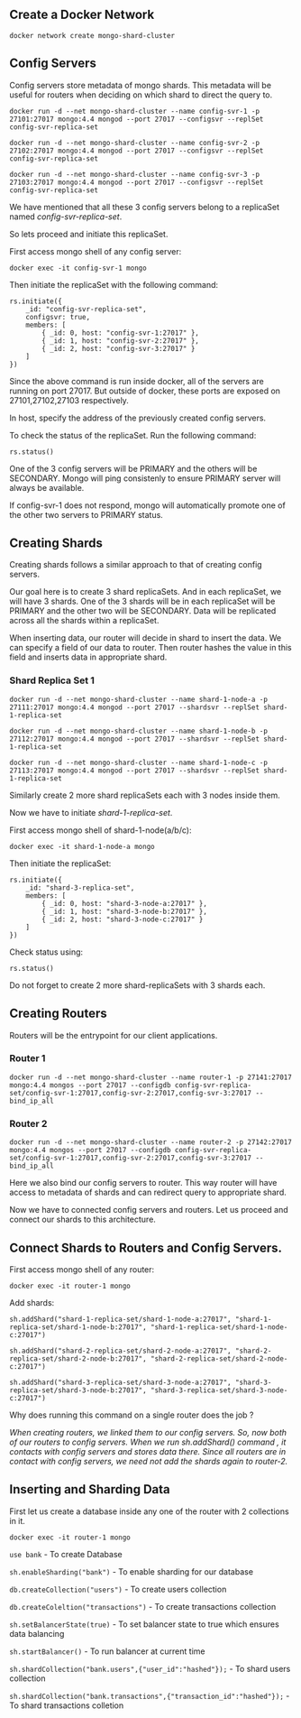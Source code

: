 ## Create a Docker Network
```
docker network create mongo-shard-cluster
```

## Config Servers

Config servers store metadata of mongo shards. This metadata will be useful for routers when deciding on which shard to direct the query to.

```
docker run -d --net mongo-shard-cluster --name config-svr-1 -p 27101:27017 mongo:4.4 mongod --port 27017 --configsvr --replSet config-svr-replica-set
```

```
docker run -d --net mongo-shard-cluster --name config-svr-2 -p 27102:27017 mongo:4.4 mongod --port 27017 --configsvr --replSet config-svr-replica-set
```

```
docker run -d --net mongo-shard-cluster --name config-svr-3 -p 27103:27017 mongo:4.4 mongod --port 27017 --configsvr --replSet config-svr-replica-set
```

We have mentioned that all these 3 config servers belong to a replicaSet named *config-svr-replica-set*.

So lets proceed and initiate this replicaSet.

First access mongo shell of any config server:
```
docker exec -it config-svr-1 mongo
```

Then initiate the replicaSet with the following command:
```
rs.initiate({
    _id: "config-svr-replica-set",
    configsvr: true,
    members: [
        { _id: 0, host: "config-svr-1:27017" },
        { _id: 1, host: "config-svr-2:27017" },
        { _id: 2, host: "config-svr-3:27017" }
    ]
})
```
Since the above command is run inside docker, all of the servers are running on port 27017. But outside of docker, these ports are exposed on 27101,27102,27103 respectively.

In host, specify the address of the previously created config servers.

To check the status of the replicaSet. Run the following command:

```
rs.status()
```

One of the 3 config servers will be PRIMARY and the others will be SECONDARY. Mongo will ping consistenly to ensure PRIMARY server will always be available. 

If config-svr-1 does not respond, mongo will automatically promote one of the other two servers to PRIMARY status.

## Creating Shards

Creating shards follows a similar approach to that of creating config servers.

Our goal here is to create 3 shard replicaSets. And in each replicaSet, we will have 3 shards. One of the 3 shards will be in each replicaSet will be PRIMARY and the other two will be SECONDARY. Data will be replicated across all the shards within a replicaSet.

When inserting data, our router will decide in shard to insert the data. We can specify a field of our data to router. Then router hashes the value in this field and inserts data in appropriate shard.

### Shard Replica Set 1
```
docker run -d --net mongo-shard-cluster --name shard-1-node-a -p 27111:27017 mongo:4.4 mongod --port 27017 --shardsvr --replSet shard-1-replica-set
```

```
docker run -d --net mongo-shard-cluster --name shard-1-node-b -p 27112:27017 mongo:4.4 mongod --port 27017 --shardsvr --replSet shard-1-replica-set
```

```
docker run -d --net mongo-shard-cluster --name shard-1-node-c -p 27113:27017 mongo:4.4 mongod --port 27017 --shardsvr --replSet shard-1-replica-set
```

Similarly create 2 more shard replicaSets each with 3 nodes inside them.

Now we have to initiate *shard-1-replica-set*.

First access mongo shell of shard-1-node(a/b/c):

```
docker exec -it shard-1-node-a mongo
```

Then initiate the replicaSet:
```
rs.initiate({
    _id: "shard-3-replica-set",
    members: [
        { _id: 0, host: "shard-3-node-a:27017" },
        { _id: 1, host: "shard-3-node-b:27017" },
        { _id: 2, host: "shard-3-node-c:27017" }
    ]
})
```

Check status using:
```
rs.status()
```

Do not forget to create 2 more shard-replicaSets with 3 shards each.


## Creating Routers

Routers will be the entrypoint for our client applications.

### Router 1
```
docker run -d --net mongo-shard-cluster --name router-1 -p 27141:27017 mongo:4.4 mongos --port 27017 --configdb config-svr-replica-set/config-svr-1:27017,config-svr-2:27017,config-svr-3:27017 --bind_ip_all
```

### Router 2
```
docker run -d --net mongo-shard-cluster --name router-2 -p 27142:27017 mongo:4.4 mongos --port 27017 --configdb config-svr-replica-set/config-svr-1:27017,config-svr-2:27017,config-svr-3:27017 --bind_ip_all
```

Here we also bind our config servers to router. This way router will have access to metadata of shards and can redirect query to appropriate shard.

Now we have to connected config servers and routers. Let us proceed and connect our shards to this architecture.

## Connect Shards to Routers and Config Servers.

First access mongo shell of any router:
```
docker exec -it router-1 mongo
```

Add shards:

```
sh.addShard("shard-1-replica-set/shard-1-node-a:27017", "shard-1-replica-set/shard-1-node-b:27017", "shard-1-replica-set/shard-1-node-c:27017")
```

```
sh.addShard("shard-2-replica-set/shard-2-node-a:27017", "shard-2-replica-set/shard-2-node-b:27017", "shard-2-replica-set/shard-2-node-c:27017")
```

```
sh.addShard("shard-3-replica-set/shard-3-node-a:27017", "shard-3-replica-set/shard-3-node-b:27017", "shard-3-replica-set/shard-3-node-c:27017")
```

Why does running this command on a single router does the job ?

*When creating routers, we linked them to our config servers. So, now both of our routers to config servers. When we run sh.addShard() command , it contacts with config servers and stores data there. Since all routers are in contact with config servers, we need not add the shards again to router-2.*

## Inserting and Sharding Data

First let us create a database inside any one of the router with 2 collections in it.

```docker exec -it router-1 mongo```

```use bank``` - To create Database

```sh.enableSharding("bank")``` - To enable sharding for our database

```db.createCollection("users")``` - To create users collection

```db.createColeltion("transactions")``` - To create transactions collection

```sh.setBalancerState(true)``` - To set balancer state to true which ensures data balancing

```sh.startBalancer()``` - To run balancer at current time

```sh.shardCollection("bank.users",{"user_id":"hashed"});``` - To shard users collection

```sh.shardCollection("bank.transactions",{"transaction_id":"hashed"});``` - To shard transactions colletion